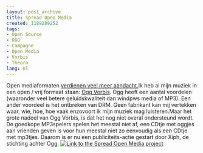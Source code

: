 ```yaml
---
layout: post_archive
title: Spread Open Media
created: 1189289252
tags:
- Open Source
- OGG
- Campagne
- Open Media
- Vorbis
- Theora
lang: nl
---
```

Open mediaformaten [verdienen veel meer aandacht.](http://spreadopenmedia.org)Ik heb al mijn muziek in een open / vrij formaat staan: [Ogg Vorbis](http://nl.wikipedia.org/wiki/Ogg_Vorbis). Ogg heeft een aantal voordelen (waaronder veel betere geluidskwaliteit dan windpws media of MP3). Een ander voordeel is het ontbreken van DRM. Geen fabrikant kan mij vertekken waar, wie, hoe, hoe vaak enzovoort ik mijn muziek mag luisteren.Maar het grote nadeel van Ogg Vorbis, is dat het nog niet overal ondersteund wordt. De goedkope MP3spelers spelen het meestal niet af, een CDtje met oggjes aan vrienden geven is voor hun meestal niet zo eenvoudig als een CDtje met mp3tjes. Daarom is er nu een publiciteits-actie gestart door Xiph, de stichting achter Ogg. [![Link to the Spread Open Media project](//upload.wikimedia.org/wikipedia/commons/f/f6/Mabroox_Get_SOM_-_Spread_Open_Media_3.png "Spread Open Media")](//spreadopenmedia.org/)
